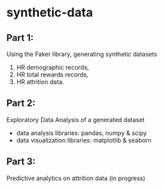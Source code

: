 # synthetic-data

## Part 1:
Using the Faker library, generating synthetic datasets
  1. HR demographic records,
  2. HR total rewards records,
  3. HR attrition data. 

## Part 2: 
Exploratory Data Analysis of a generated dataset
- data analysis libraries: pandas, numpy & scipy
- data visualization libraries: matplotlib & seaborn

## Part 3:
Predictive analytics on attrition data (in progress)
